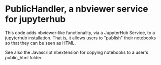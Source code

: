 # PublicHandler, a nbviewer service for jupyterhub

This code adds nbviewer-like functionality, via a JupyterHub Service, to a jupyterhub installation. 
That is, it allows users to "publish" their notebooks so that they can be seen as HTML.

See also the Javascript nbextension for copying notebooks to a user's public_html folder.
